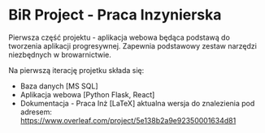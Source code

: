 # BiR Project - Praca Inzynierska
Pierwsza część projektu - aplikacja webowa będąca podstawą do tworzenia aplikacji progresywnej. Zapewnia podstawowy zestaw narzędzi niezbędnych w browarnictwie.

Na pierwszą iterację projetku składa się:
  - Baza danych [MS SQL]
  - Aplikacja webowa [Python Flask, React]
  - Dokumentacja - Praca Inż [LaTeX] aktualna wersja do znalezienia pod adresem: https://www.overleaf.com/project/5e138b2a9e92350001634d81
